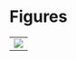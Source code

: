 
# Figures

|                                                     |
| :-------------------------------------------------- |
| ![](./base-neuron-response-correlation-actual-.png) |
